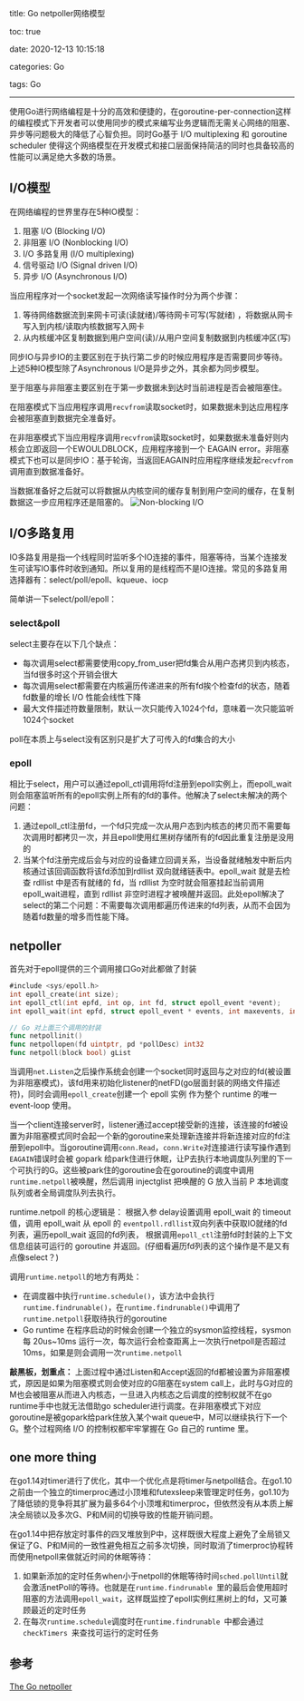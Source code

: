 title: Go netpoller网络模型

toc: true

date: 2020-12-13 10:15:18

categories: Go

tags: Go

---

使用Go进行网络编程是十分的高效和便捷的，在goroutine-per-connection这样的编程模式下开发者可以使用同步的模式来编写业务逻辑而无需关心网络的阻塞、异步等问题极大的降低了心智负担。同时Go基于 I/O multiplexing 和 goroutine scheduler 使得这个网络模型在开发模式和接口层面保持简洁的同时也具备较高的性能可以满足绝大多数的场景。

## I/O模型
在网络编程的世界里存在5种IO模型：

1. 阻塞 I/O (Blocking I/O)  
2. 非阻塞 I/O (Nonblocking I/O)
3. I/O 多路复用 (I/O multiplexing)
4. 信号驱动 I/O (Signal driven I/O)
5. 异步 I/O (Asynchronous I/O)

当应用程序对一个socket发起一次网络读写操作时分为两个步骤：

1. 等待网络数据流到来网卡可读(读就绪)/等待网卡可写(写就绪) ，将数据从网卡写入到内核/读取内核数据写入网卡
2. 从内核缓冲区复制数据到用户空间(读)/从用户空间复制数据到内核缓冲区(写)

同步IO与异步IO的主要区别在于执行第二步的时候应用程序是否需要同步等待。上述5种IO模型除了Asynchronous I/O是异步之外，其余都为同步模型。

至于阻塞与非阻塞主要区别在于第一步数据未到达时当前进程是否会被阻塞住。

在阻塞模式下当应用程序调用`recvfrom`读取socket时，如果数据未到达应用程序会被阻塞直到数据完全准备好。

在非阻塞模式下当应用程序调用`recvfrom`读取socket时，如果数据未准备好则内核会立即返回一个EWOULDBLOCK，应用程序接到一个 EAGAIN error。非阻塞模式下也可以是同步IO：基于轮询，当返回EAGAIN时应用程序继续发起`recvfrom`调用直到数据准备好。

当数据准备好之后就可以将数据从内核空间的缓存复制到用户空间的缓存，在复制数据这一步应用程序还是阻塞的。
![Non-blocking I/O](/img/non-blockingIO.jpg)


## I/O多路复用
IO多路复用是指一个线程同时监听多个IO连接的事件，阻塞等待，当某个连接发生可读写IO事件时收到通知。所以复用的是线程而不是IO连接。常见的多路复用选择器有：select/poll/epoll、kqueue、iocp

简单讲一下select/poll/epoll：

### select&poll
select主要存在以下几个缺点：

- 每次调用select都需要使用copy_from_user把fd集合从用户态拷贝到内核态，当fd很多时这个开销会很大
- 每次调用select都需要在内核遍历传递进来的所有fd挨个检查fd的状态，随着fd数量的增长 I/O 性能会线性下降
- 最大文件描述符数量限制，默认一次只能传入1024个fd，意味着一次只能监听1024个socket

poll在本质上与select没有区别只是扩大了可传入的fd集合的大小

### epoll
相比于select，用户可以通过epoll_ctl调用将fd注册到epoll实例上，而epoll_wait则会阻塞监听所有的epoll实例上所有的fd的事件。他解决了select未解决的两个问题：

1. 通过epoll_ctl注册fd，一个fd只完成一次从用户态到内核态的拷贝而不需要每次调用时都拷贝一次，并且epoll使用红黑树存储所有的fd因此重复注册是没用的
2. 当某个fd注册完成后会与对应的设备建立回调关系，当设备就绪触发中断后内核通过该回调函数将该fd添加到rdllist 双向就绪链表中。epoll_wait 就是去检查 rdllist 中是否有就绪的 fd，当 rdllist 为空时就会阻塞挂起当前调用epoll_wait进程，直到 rdllist 非空时进程才被唤醒并返回。此处epoll解决了select的第二个问题：不需要每次调用都遍历传进来的fd列表，从而不会因为随着fd数量的增多而性能下降。

## netpoller
首先对于epoll提供的三个调用接口Go对此都做了封装

```go
#include <sys/epoll.h>  
int epoll_create(int size);  
int epoll_ctl(int epfd, int op, int fd, struct epoll_event *event);  
int epoll_wait(int epfd, struct epoll_event * events, int maxevents, int timeout);

// Go 对上面三个调用的封装
func netpollinit()
func netpollopen(fd uintptr, pd *pollDesc) int32
func netpoll(block bool) gList
```

当调用`net.Listen`之后操作系统会创建一个socket同时返回与之对应的fd(被设置为非阻塞模式)，该fd用来初始化listener的netFD(go层面封装的网络文件描述符)，同时会调用`epoll_create`创建一个 epoll 实例 作为整个 runtime 的唯一 event-loop 使用。

当一个client连接server时，listener通过accept接受新的连接，该连接的fd被设置为非阻塞模式同时会起一个新的goroutine来处理新连接并将新连接对应的fd注册到epoll中。当goroutine调用`conn.Read`，`conn.Write`对连接进行读写操作遇到` EAGAIN`错误时会被 gopark 给park住进行休眠，让P去执行本地调度队列里的下一个可执行的G。这些被park住的goroutine会在goroutine的调度中调用`runtime.netpoll`被唤醒，然后调用 injectglist 把唤醒的 G 放入当前 P 本地调度队列或者全局调度队列去执行。

runtime.netpoll 的核心逻辑是： 根据入参 delay设置调用 epoll_wait 的 timeout 值，调用 epoll_wait 从 epoll 的 `eventpoll.rdllist`双向列表中获取IO就绪的fd列表，遍历epoll_wait 返回的fd列表， 根据调用`epoll_ctl`注册fd时封装的上下文信息组装可运行的 goroutine 并返回。(仔细看遍历fd列表的这个操作是不是又有点像select？)

调用`runtime.netpoll`的地方有两处：

- 在调度器中执行`runtime.schedule()`，该方法中会执行`runtime.findrunable()`，在`runtime.findrunable()`中调用了`runtime.netpoll`获取待执行的goroutine
- Go runtime 在程序启动的时候会创建一个独立的sysmon监控线程，sysmon 每 20us~10ms 运行一次，每次运行会检查距离上一次执行netpoll是否超过10ms，如果是则会调用一次`runtime.netpoll`

**敲黑板，划重点：**
上面过程中通过Listen和Accept返回的fd都被设置为非阻塞模式，原因是如果为阻塞模式则会使对应的G阻塞在system call上，此时与G对应的M也会被阻塞从而进入内核态，一旦进入内核态之后调度的控制权就不在go runtime手中也就无法借助go scheduler进行调度。在非阻塞模式下对应goroutine是被gopark给park住放入某个wait queue中，M可以继续执行下一个G。整个过程网络 I/O 的控制权都牢牢掌握在 Go 自己的 runtime 里。

## one more thing
在go1.14对timer进行了优化，其中一个优化点是将timer与netpoll结合。在go1.10之前由一个独立的timerproc通过小顶堆和futexsleep来管理定时任务，go1.10为了降低锁的竞争将其扩展为最多64个小顶堆和timerproc，但依然没有从本质上解决全局锁以及多次G、P和M间的切换导致的性能开销问题。

在go1.14中把存放定时事件的四叉堆放到P中，这样既很大程度上避免了全局锁又保证了G、P和M间的一致性避免相互之前多次切换，同时取消了timerproc协程转而使用netpoll来做就近时间的休眠等待：

1. 如果新添加的定时任务when小于netpoll的休眠等待时间`sched.pollUntil`就会激活netPoll的等待。也就是在`runtime.findrunable `里的最后会使用超时阻塞的方法调用`epoll_wait`，这样既监控了epoll实例红黑树上的fd，又可兼顾最近的定时任务
2. 在每次`runtime.schedule`调度时在`runtime.findrunable `中都会通过`checkTimers `来查找可运行的定时任务 

## 参考
[The Go netpoller](https://morsmachine.dk/netpoller)